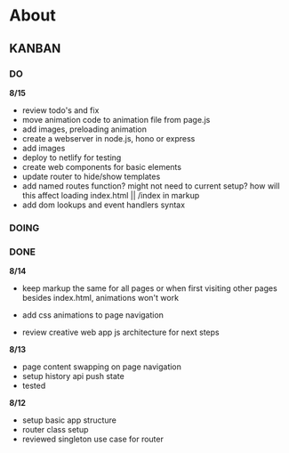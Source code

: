 # About


## KANBAN


### DO

**8/15**

- review todo's and fix
- move animation code to animation file from page.js
- add images, preloading animation
- create a webserver in node.js, hono or express
- add images
- deploy to netlify for testing
- create web components for basic elements
- update router to hide/show templates
- add named routes function? might not need to current setup? how will this affect loading index.html || /index in markup
- add dom lookups and event handlers syntax





### DOING




### DONE


**8/14**
- keep markup the same for all pages or when first visiting other pages besides index.html, animations won't work
- add css animations to page navigation

- review creative web app js architecture for next steps


**8/13**

- page content swapping on page navigation
- setup history api push state
- tested

**8/12**
- setup basic app structure
- router class setup
- reviewed singleton use case for router
